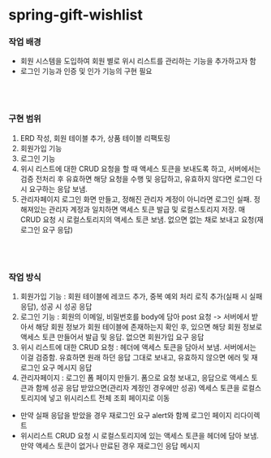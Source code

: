 # spring-gift-wishlist

### 작업 배경

- 회원 시스템을 도입하여 회원 별로 위시 리스트를 관리하는 기능을 추가하고자 함
- 로그인 기능과 인증 및 인가 기능의 구현 필요

<br/>
<br/>

### 구현 범위

1. ERD 작성, 회원 테이블 추가, 상품 테이블 리팩토링
2. 회원가입 기능
3. 로그인 기능
4. 위시 리스트에 대한 CRUD 요청을 할 때 액세스 토큰을 보내도록 하고, 서버에서는 검증 전처리 후 유효하면 해당 요청을 수행 및 응답하고, 유효하지 않다면 로그인 다시 요구하는 응답 보냄.
5. 관리자페이지 로그인 화면 만들고, 정해진 관리자 계정이 아니라면 로그인 실패. 정해져있는 관리자 계정과 일치하면 액세스 토큰 발급 및 로컬스토리지 저장. 매 CRUD 요청 시 로컬스토리지의 액세스 토큰 보냄. 없으면 없는 채로 보내고 요청(재로그인 요구 응답)

<br/>
<br/>

### 작업 방식

1. 회원가입 기능 : 회원 테이블에 레코드 추가, 중복 예외 처리 로직 추가(실패 시 실패 응답), 성공 시 성공 응답
2. 로그인 기능 : 회원의 이메일, 비밀번호를 body에 담아 post 요청 -> 서버에서 받아서 해당 회원 정보가 회원 테이블에 존재하는지 확인 후, 있으면 해당 회원 정보로 액세스 토큰 만들어서 발급 및 응답. 없으면 회원가입 요구 응답
3. 위시 리스트에 대한 CRUD 요청 : 헤더에 액세스 토큰을 담아서 보냄. 서버에서는 이걸 검증함. 유효하면 원래 하던 응답 그대로 보내고, 유효하지 않으면 에러 및 재로그인 요구 메시지 응답
4. 관리자페이지 : 로그인 폼 페이지 만들기. 폼으로 요청 보내고, 응답으로 액세스 토큰과 함께 성공 응답 받았으면(관리자 계정인 경우에만 성공) 엑세스 토큰을 로컬스토리지에 넣고 위시리스트 전체 조회 페이지로 이동
- 만약 실패 응답을 받았을 경우 재로그인 요구 alert와 함께 로그인 페이지 리다이렉트
- 위시리스트 CRUD 요청 시 로컬스토리지에 있는 액세스 토큰을 헤더에 담아 보냄. 만약 액세스 토큰이 없거나 만료된 경우 재로그인 응답 메시지

